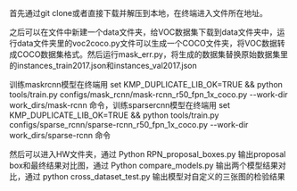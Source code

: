 首先通过git clone或者直接下载并解压到本地，在终端进入文件所在地址。

之后可以在文件中新建一个data文件夹，给VOC数据集下载到data文件夹中，运行data文件夹里的voc2coco.py文件可以生成一个COCO文件夹，将VOC数据转成COCO数据集格式。然后运行mask_err.py，将生成的数据集替换原始数据集里的instances_train2017.json和instances_val2017.json

训练maskrcnn模型在终端用 set KMP_DUPLICATE_LIB_OK=TRUE && python tools/train.py configs/mask_rcnn/mask-rcnn_r50_fpn_1x_coco.py --work-dir work_dirs/mask-rcnn 命令，训练sparsercnn模型在终端用 set KMP_DUPLICATE_LIB_OK=TRUE && python tools/train.py configs/sparse_rcnn/sparse-rcnn_r50_fpn_1x_coco.py --work-dir work_dirs/sparse-rcnn 命令

然后可以进入HW文件夹，通过 Python RPN_proposal_boxes.py 输出proposal box和最终结果对比图，通过 Python compare_models.py 输出两个模型结果对比，通过 python cross_dataset_test.py 输出模型对自定义的三张图的检验结果
